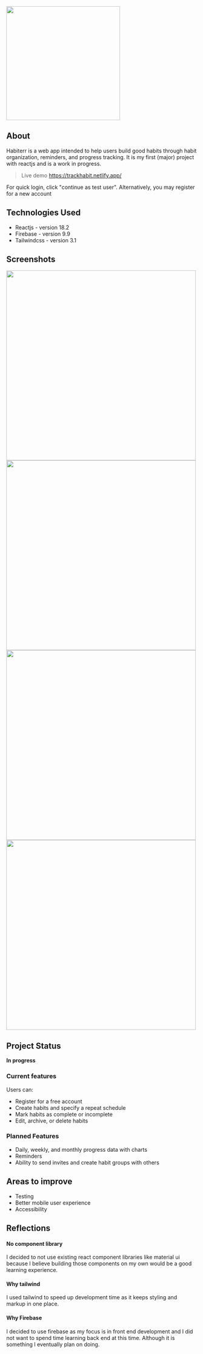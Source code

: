 <img width="300" align="center" src="https://user-images.githubusercontent.com/73000930/183962956-bf63bc83-87f2-4759-a569-401e00d67de6.png" />

## About
Habiterr is a web app intended to help users build good habits through habit organization, reminders, and progress tracking. It is my first (major) project with reactjs and is a work in progress.
> Live demo https://trackhabit.netlify.app/

For quick login, click "continue as test user". Alternatively, you may register for a new account

## Technologies Used
- Reactjs - version 18.2
- Firebase - version 9.9
- Tailwindcss - version 3.1

## Screenshots
<img width="500" src="https://user-images.githubusercontent.com/73000930/186699841-4ed08a8b-eb56-42e3-87d5-40400b95c808.png"> <img width="500" src="https://user-images.githubusercontent.com/73000930/186698724-aa97a985-81a6-4582-bd34-4b45e82c609a.png"> <img width="500" src="https://user-images.githubusercontent.com/73000930/186700504-86dcc11c-75f0-4e74-a846-ff9aa89deb90.png"><img width="500" src="https://user-images.githubusercontent.com/73000930/186700878-ea32a01a-b79c-45cd-aa63-c998ec215015.png">

## Project Status
**In progress**

### Current features
Users can:
- Register for a free account
- Create habits and specify a repeat schedule
- Mark habits as complete or incomplete
- Edit, archive, or delete habits

### Planned Features
- Daily, weekly, and monthly progress data with charts
- Reminders
- Ability to send invites and create habit groups with others

## Areas to improve
- Testing
- Better mobile user experience
- Accessibility 


## Reflections

#### No component library
I decided to not use existing react component libraries like material ui because I believe building those components on my own would be a good learning experience.

#### Why tailwind
I used tailwind to speed up development time as it keeps styling and markup in one place.

#### Why Firebase
I decided to use firebase as my focus is in front end development and I did not want to spend time learning back end at this time. Although it is something I eventually plan on doing.



